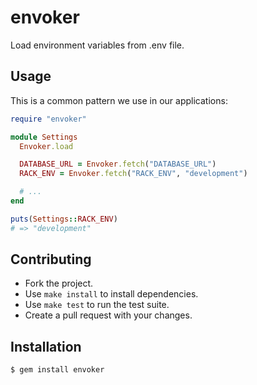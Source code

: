 envoker
=======

Load environment variables from .env file.

Usage
-----

This is a common pattern we use in our applications:

```ruby
require "envoker"

module Settings
  Envoker.load

  DATABASE_URL = Envoker.fetch("DATABASE_URL")
  RACK_ENV = Envoker.fetch("RACK_ENV", "development")

  # ...
end

puts(Settings::RACK_ENV)
# => "development"
```

Contributing
------------

- Fork the project.
- Use `make install` to install dependencies.
- Use `make test` to run the test suite.
- Create a pull request with your changes.

Installation
------------

```
$ gem install envoker
```
